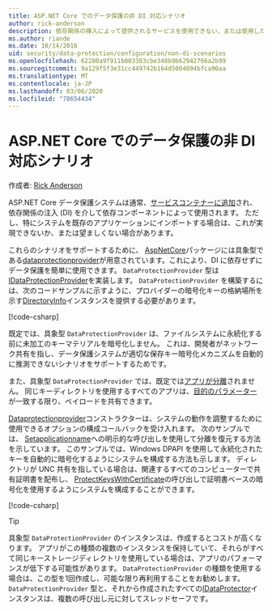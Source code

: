 ```yaml
---
title: ASP.NET Core でのデータ保護の非 DI 対応シナリオ
author: rick-anderson
description: 依存関係の挿入によって提供されるサービスを使用できない、または使用したくないデータ保護シナリオをサポートする方法について説明します。
ms.author: riande
ms.date: 10/14/2016
uid: security/data-protection/configuration/non-di-scenarios
ms.openlocfilehash: 62280a9f911b003383cbe348b9b62942766a2b99
ms.sourcegitcommit: 9a129f5f3e31cc449742b164d5004894bfca90aa
ms.translationtype: MT
ms.contentlocale: ja-JP
ms.lasthandoff: 03/06/2020
ms.locfileid: "78654434"
---
```

# <a name="non-di-aware-scenarios-for-data-protection-in-aspnet-core"></a>ASP.NET Core でのデータ保護の非 DI 対応シナリオ

作成者: [Rick Anderson](https://twitter.com/RickAndMSFT)

ASP.NET Core データ保護システムは通常、[サービスコンテナーに追加](xref:security/data-protection/consumer-apis/overview)され、依存関係の注入 (DI) を介して依存コンポーネントによって使用されます。 ただし、特にシステムを既存のアプリケーションにインポートする場合は、これが実現できないか、または望ましくない場合があります。

これらのシナリオをサポートするために、 [AspNetCore](https://www.nuget.org/packages/Microsoft.AspNetCore.DataProtection.Extensions/)パッケージには具象型である[dataprotectionprovider](/dotnet/api/Microsoft.AspNetCore.DataProtection.DataProtectionProvider)が用意されています。これにより、DI に依存せずにデータ保護を簡単に使用できます。 `DataProtectionProvider` 型は[IDataProtectionProvider](/dotnet/api/microsoft.aspnetcore.dataprotection.idataprotectionprovider)を実装します。 `DataProtectionProvider` を構築するには、次のコードサンプルに示すように、プロバイダーの暗号化キーの格納場所を示す[DirectoryInfo](/dotnet/api/system.io.directoryinfo)インスタンスを提供する必要があります。

[!code-csharp[](non-di-scenarios/_static/nodisample1.cs)]

既定では、具象型 `DataProtectionProvider` は、ファイルシステムに永続化する前に未加工のキーマテリアルを暗号化しません。 これは、開発者がネットワーク共有を指し、データ保護システムが適切な保存キー暗号化メカニズムを自動的に推測できないシナリオをサポートするためです。

また、具象型 `DataProtectionProvider` では、既定では[アプリが分離](xref:security/data-protection/configuration/overview#per-application-isolation)されません。 同じキーディレクトリを使用するすべてのアプリは、[目的のパラメーター](xref:security/data-protection/consumer-apis/purpose-strings)が一致する限り、ペイロードを共有できます。

[Dataprotectionprovider](/dotnet/api/microsoft.aspnetcore.dataprotection.dataprotectionprovider)コンストラクターは、システムの動作を調整するために使用できるオプションの構成コールバックを受け入れます。 次のサンプルでは、 [Setapplicationname](/dotnet/api/microsoft.aspnetcore.dataprotection.dataprotectionbuilderextensions.setapplicationname)への明示的な呼び出しを使用して分離を復元する方法を示しています。 このサンプルでは、Windows DPAPI を使用して永続化されたキーを自動的に暗号化するようにシステムを構成する方法も示します。 ディレクトリが UNC 共有を指している場合は、関連するすべてのコンピューターで共有証明書を配布し、 [ProtectKeysWithCertificate](/dotnet/api/microsoft.aspnetcore.dataprotection.dataprotectionbuilderextensions.protectkeyswithcertificate)の呼び出しで証明書ベースの暗号化を使用するようにシステムを構成することができます。

[!code-csharp[](non-di-scenarios/_static/nodisample2.cs)]

> [!TIP]
> 具象型 `DataProtectionProvider` のインスタンスは、作成するとコストが高くなります。 アプリがこの種類の複数のインスタンスを保持していて、それらがすべて同じキーストレージディレクトリを使用している場合は、アプリのパフォーマンスが低下する可能性があります。 `DataProtectionProvider` の種類を使用する場合は、この型を1回作成し、可能な限り再利用することをお勧めします。 `DataProtectionProvider` 型と、それから作成されたすべての[IDataProtector](/dotnet/api/microsoft.aspnetcore.dataprotection.idataprotector)インスタンスは、複数の呼び出し元に対してスレッドセーフです。
